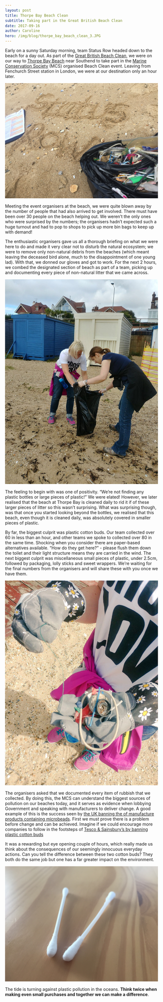 ```yaml
---
layout: post
title: Thorpe Bay Beach Clean
subtitle: Taking part in the Great British Beach Clean
date: 2017-09-16
author: Caroline
hero: /img/blog/thorpe_bay_beach_clean_3.JPG
---
```

[gbbc]: http://www.mcsuk.org/beachwatch/greatbritishbeachclean
[thorpe-bay]: http://www.mcsuk.org/beachwatch/beach/thorpe-bay
[mcs]: http://www.mcsuk.org/
[ban-microbeads]: http://www.bbc.co.uk/news/uk-37263087
[ban-cotton-buds]: https://www.theguardian.com/environment/2016/nov/30/tesco-and-sainsburys-ban-plastic-cotton-buds-to-cut-wast

Early on a sunny Saturday morning, team Status Row headed down to the beach for a day out. As part of the [Great British Beach Clean][gbbc], we were on our way to [Thorpe Bay Beach][thorpe-bay] near Southend to take part in the [Marine Conservation Society][mcs] (MCS) organised Beach Clean event. Leaving from Fenchurch Street station in London, we were at our destination only an hour later.

![Image of Status Row](/img/blog/thorpe_bay_beach_clean_3.JPG)

Meeting the event organisers at the beach, we were quite blown away by the number of people that had also arrived to get involved. There must have been over 30 people on the beach helping out. We weren’t the only ones who were surprised by the numbers; the organisers hadn’t expected such a huge turnout and had to pop to shops to pick up more bin bags to keep up with demand!

The enthusiastic organisers gave us all a thorough briefing on what we were here to do and made it very clear not to disturb the natural ecosystem; we were to remove only non-natural debris from the beaches (which meant leaving the deceased bird alone, much to the disappointment of one young lad). With that, we donned our gloves and got to work. For the next 2 hours, we combed the designated section of beach as part of a team, picking up and documenting every piece of non-natural litter that we came across.

![Image of Status Row](/img/blog/thorpe_bay_beach_clean_1.JPG)

The feeling to begin with was one of positivity. “We’re not finding any plastic bottles or large pieces of plastic!” We were elated! However, we later realised that the beach at Thorpe Bay is cleaned daily to rid it if of these larger pieces of litter so this wasn’t surprising. What was surprising though, was that once you started looking beyond the bottles, we realised that this beach, even though it is cleaned daily, was absolutely covered in smaller pieces of plastic.

By far, the biggest culprit was plastic cotton buds. Our team collected over 60 in less than an hour, and other teams we spoke to collected over 80 in the same time. Shocking when you consider there are paper-based alternatives available. “How do they get here?” - please flush them down the toilet and their light structure means they are carried in the wind. The next biggest culprit was miscellaneous small pieces of plastic, under 2.5cm, followed by packaging, lolly sticks and sweet wrappers. We’re waiting for the final numbers from the organisers and will share these with you once we have them.

![Image of Status Row](/img/blog/thorpe_bay_beach_clean_2.JPG)

The organisers asked that we documented every item of rubbish that we collected. By doing this, the MCS can understand the biggest sources of pollution on our beaches today, and it serves as evidence when lobbying Government and speaking with manufacturers to deliver change. A good example of this is the success seen by [the UK banning the of manufacture products containing microbeads][ban-microbeads]. First we must prove there is a problem before change and can be achieved. Imagine if we could encourage more companies to follow in the footsteps of [Tesco & Sainsbury’s by banning plastic cotton buds][ban-cotton-buds]

It was a rewarding but eye opening couple of hours, which really made us think about the consequences of our seemingly innocuous everyday actions. Can you tell the difference between these two cotton buds? They both do the same job but one has a far greater impact on the environment.

![Image of Status Row](/img/blog/plastic_vs_paper_cotton_buds.JPG)

The tide is turning against plastic pollution in the oceans. __Think twice when making even small purchases and together we can make a difference__.
